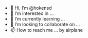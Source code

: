 - 👋 Hi, I’m @hokensd
- 👀 I’m interested in ...
- 🌱 I’m currently learning ...
- 💞️ I’m looking to collaborate on ...
- 📫 How to reach me ... by airplane

<!---
hokensd/hokensd is a ✨ special ✨ repository because its `README.md` (this file) appears on your GitHub profile.
You can click the Preview link to take a look at your changes.
--->
